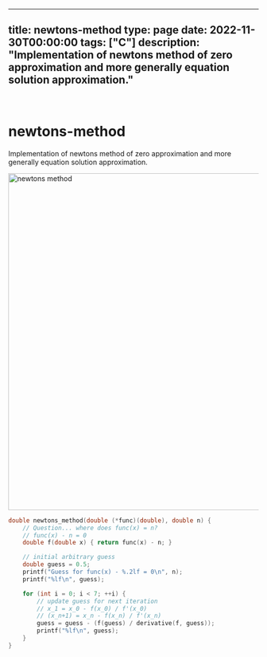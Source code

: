 
---
title: newtons-method
type: page
date: 2022-11-30T00:00:00
tags: ["C"]
description: "Implementation of newtons method of zero approximation and more generally equation solution approximation."
---


<br>

# newtons-method
Implementation of newtons method of zero approximation and more generally equation solution approximation.

<img width="676" alt="newtons method" src="https://user-images.githubusercontent.com/35516367/210165782-5b459eb8-0933-4a78-8dd8-d5bb521e8997.png">

```c
double newtons_method(double (*func)(double), double n) {
    // Question... where does func(x) = n?
    // func(x) - n = 0
    double f(double x) { return func(x) - n; }

	// initial arbitrary guess
    double guess = 0.5;
    printf("Guess for func(x) - %.2lf = 0\n", n);
    printf("%lf\n", guess);

    for (int i = 0; i < 7; ++i) {
        // update guess for next iteration
        // x_1 = x_0 - f(x_0) / f'(x_0)
        // (x_n+1) = x_n - f(x_n) / f'(x_n)
        guess = guess - (f(guess) / derivative(f, guess));
        printf("%lf\n", guess);
    }
}
```

